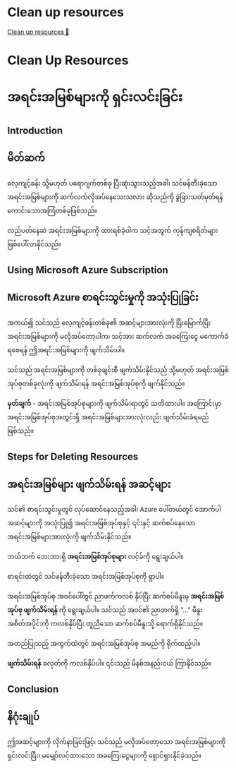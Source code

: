 # Clean up resources 

[Clean up resources 🔗](https://www.coursera.org/learn/cybersecurity-identity-and-access-solutions-with-azure-ad/supplement/9yP5B/clean-up-resources)

# Clean Up Resources

# အရင်းအမြစ်များကို ရှင်းလင်းခြင်း

## Introduction

## မိတ်ဆက်

လေ့ကျင့်ခန်း သို့မဟုတ် ပရောဂျက်တစ်ခု ပြီးဆုံးသွားသည့်အခါ၊ သင်ဖန်တီးခဲ့သော အရင်းအမြစ်များကို ဆက်လက်လိုအပ်နေသေးသလား ဆိုသည်ကို ခွဲခြားသတ်မှတ်ရန် ကောင်းသောအကြံတစ်ခုဖြစ်သည်။

လည်ပတ်နေဆဲ အရင်းအမြစ်များကို ထားရစ်ခဲ့ပါက သင့်အတွက် ကုန်ကျစရိတ်များ ဖြစ်ပေါ်လာနိုင်သည်။

## Using Microsoft Azure Subscription

## Microsoft Azure စာရင်းသွင်းမှုကို အသုံးပြုခြင်း

အကယ်၍ သင်သည် လေ့ကျင့်ခန်းတစ်ခု၏ အဆင့်များအားလုံးကို ပြီးမြောက်ပြီး အရင်းအမြစ်များကို မလိုအပ်တော့ပါက၊ သင့်အား ဆက်လက် အခကြေးငွေ မကောက်ခံရစေရန် ဤအရင်းအမြစ်များကို ဖျက်သိမ်းပါ။

သင်သည် အရင်းအမြစ်များကို တစ်ခုချင်းစီ ဖျက်သိမ်းနိုင်သည် သို့မဟုတ် အရင်းအမြစ်အုပ်စုတစ်ခုလုံးကို ဖျက်သိမ်းရန် အရင်းအမြစ်အုပ်စုကို ဖျက်နိုင်သည်။

**မှတ်ချက်** - အရင်းအမြစ်အုပ်စုများကို ဖျက်သိမ်းရာတွင် သတိထားပါ။ အကြောင်းမှာ အရင်းအမြစ်အုပ်စုအတွင်းရှိ အရင်းအမြစ်များအားလုံးလည်း ဖျက်သိမ်းခံရမည်ဖြစ်သည်။

## Steps for Deleting Resources

## အရင်းအမြစ်များ ဖျက်သိမ်းရန် အဆင့်များ

သင်၏ စာရင်းသွင်းမှုတွင် လုပ်ဆောင်နေသည့်အခါ၊ Azure ပေါ်တယ်တွင် အောက်ပါအဆင့်များကို အသုံးပြု၍ အရင်းအမြစ်အုပ်စုနှင့် ၎င်းနှင့် ဆက်စပ်နေသော အရင်းအမြစ်များအားလုံးကို ဖျက်သိမ်းနိုင်သည်။

ဘယ်ဘက် ဘေးဘားရှိ **အရင်းအမြစ်အုပ်စုများ** လင့်ခ်ကို ရွေးချယ်ပါ။

စာရင်းထဲတွင် သင်ဖန်တီးခဲ့သော အရင်းအမြစ်အုပ်စုကို ရှာပါ။

အရင်းအမြစ်အုပ်စု အဝင်ပေါ်တွင် ညာဖက်ကလစ် နှိပ်ပြီး ဆက်စပ်မီနူးမှ **အရင်းအမြစ်အုပ်စု ဖျက်သိမ်းရန်** ကို ရွေးချယ်ပါ။ သင်သည် အဝင်၏ ညာဘက်ရှိ "..." မီနူးအစိတ်အပိုင်းကို ကလစ်နှိပ်ပြီး တူညီသော ဆက်စပ်မီနူးသို့ ရောက်ရှိနိုင်သည်။

အတည်ပြုသည့် အကွက်ထဲတွင် အရင်းအမြစ်အုပ်စု အမည်ကို ရိုက်ထည့်ပါ။

**ဖျက်သိမ်းရန်** ခလုတ်ကို ကလစ်နှိပ်ပါ။ ၎င်းသည် မိနစ်အနည်းငယ် ကြာနိုင်သည်။

## Conclusion

## နိဂုံးချုပ်

ဤအဆင့်များကို လိုက်နာခြင်းဖြင့်၊ သင်သည် မလိုအပ်တော့သော အရင်းအမြစ်များကို ရှင်းလင်းပြီး၊ မမျှော်လင့်ထားသော အခကြေးငွေများကို ရှောင်ရှားနိုင်ခဲ့သည်။
